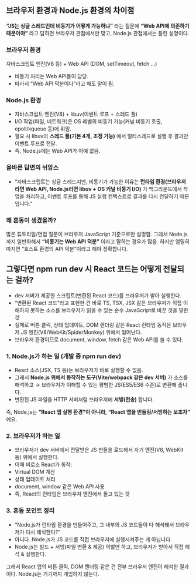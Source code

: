 ## 브라우저 환경과 Node.js 환경의 차이점

**“JS는 싱글 스레드인데 비동기가 어떻게 가능하냐”** 라는 질문에 **“Web API에 의존하기 때문이야”** 라고 답하면 브라우저 관점에서만 맞고, Node.js 관점에서는 틀린 설명이다.

### 브라우저 환경

자바스크립트 엔진(V8 등) + Web API (DOM, setTimeout, fetch …)

- 비동기 처리는 Web API들이 담당.
- 따라서 “Web API 덕분이다”라고 해도 말이 됨.

### Node.js 환경

- 자바스크립트 엔진(V8) + libuv(이벤트 루프 + 스레드 풀)
- I/O 작업(파일, 네트워크)은 OS 레벨의 비동기 기능(커널 비동기 호출, epoll/kqueue 등)에 위임.
- 필요 시 libuv의 **스레드 풀(기본 4개, 조정 가능)** 에서 멀티스레드로 실행 후 결과만 이벤트 루프로 전달.
- 즉, Node.js에는 Web API가 아예 없음.

### 올바른 답변의 뉘앙스

- “자바스크립트는 싱글 스레드지만, 비동기가 가능한 이유는 **런타임 환경(브라우저라면 Web API, Node.js라면 libuv + OS 커널 비동기 I/O)** 가 백그라운드에서 작업을 처리하고, 이벤트 루프를 통해 JS 실행 컨텍스트로 결과를 다시 전달하기 때문입니다.”

### 왜 혼동이 생겼을까?

많은 튜토리얼/면접 질문이 브라우저 JavaScript 기준으로만 설명함.
그래서 Node.js까지 일반화해서 **“비동기는 Web API 덕분”** 이라고 말하는 경우가 많음.
하지만 엄밀히 따지면 “호스트 환경의 API 덕분”이라고 해야 정확합니다.

## 그렇다면 npm run dev 시 React 코드는 어떻게 전달되는 걸까?

- dev 서버가 제공한 스크립트(변환된 React 코드)를 브라우저가 받아 실행한다.
- “변환된 React 코드”라고 표현한 건 바로 TS, TSX, JSX 같은 브라우저가 직접 이해하지 못하는 소스를 브라우저가 읽을 수 있는 순수 JavaScript로 바꾼 것을 말한 것
- 실제로 버튼 클릭, 상태 업데이트, DOM 렌더링 같은 React 런타임 동작은 브라우저 JS 엔진(V8/WebKit/SpiderMonkey) 위에서 일어난다.
- 브라우저 환경이므로 document, window, fetch 같은 Web API를 쓸 수 있다.

### 1. Node.js가 하는 일 (개발 중 npm run dev)

- React 소스(JSX, TS 등)는 브라우저가 바로 실행할 수 없음.
- 그래서 **Node.js 위에서 동작하는 도구(Vite/webpack 같은 dev 서버)** 가 소스를 해석하고 → 브라우저가 이해할 수 있는 평범한 JS(ES5/ES6 수준)로 변환해 줍니다.
- 변환된 JS 파일을 HTTP 서버처럼 브라우저에 **서빙(전송)** 합니다.

즉, Node.js는 **“React 앱 실행 환경”이 아니라, “React 앱을 번들링/서빙하는 보조자”** 예요.


### 2. 브라우저가 하는 일

- 브라우저가 dev 서버에서 전달받은 JS 번들을 로드해서 자기 엔진(V8, WebKit 등) 위에서 실행한다.
- 이때 비로소 React가 동작:
- Virtual DOM 계산
- 상태 업데이트 처리
- document, window 같은 Web API 사용
- 즉, React의 런타임은 브라우저 엔진에서 돌고 있는 것

### 3. 혼동 포인트 정리

- “Node.js가 런타임 환경을 만들어주고, 그 내부의 JS 코드들이 다 해석돼서 브라우저가 다시 해석한다?”
- 아니다. Node.js가 JS 코드를 직접 브라우저에 실행시켜주는 게 아닙니다.
- Node.js는 빌드 + 서빙(파일 변환 & 제공) 역할만 하고, 브라우저가 받아서 직접 해석 & 실행한다.

그래서 React 앱의 버튼 클릭, DOM 렌더링 같은 건 전부 브라우저 엔진이 해석한 결과이다. Node.js는 거기까지 개입하지 않는다.

